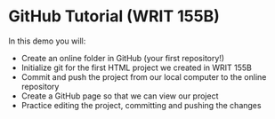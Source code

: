 # GitHub Tutorial (WRIT 155B) 

In this demo you will: 
- Create an online folder in GitHub (your first repository!) 
- Initialize git for the first HTML project we created in WRIT 155B
- Commit and push the project from our local computer to the online repository 
- Create a GitHub page so that we can view our project
- Practice editing the project, committing and pushing the changes


